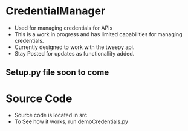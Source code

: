 # CredentialManager
* Used for managing credentials for APIs
* This is a work in progress and has limited capabilities for managing credentials. 
* Currently designed to work with the tweepy api. 
* Stay Posted for updates as functionallity added. 

##  Setup.py file soon to come

# Source Code
* Source code is located in src 
* To See how it works, run demoCredentials.py 
